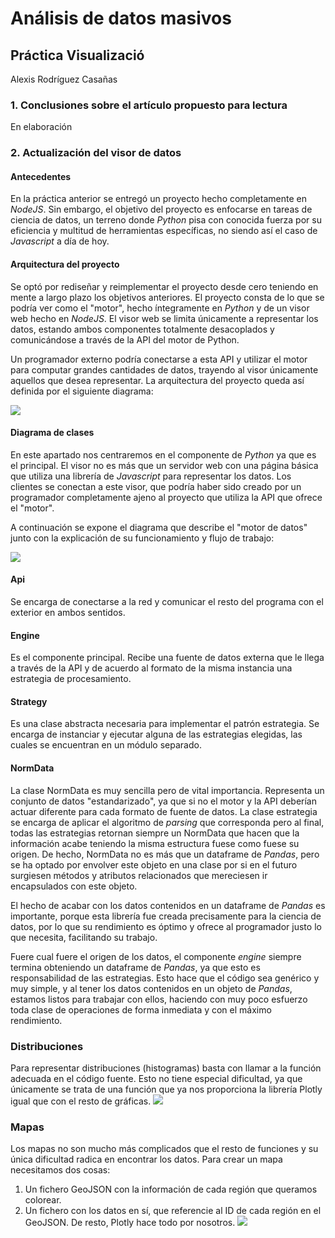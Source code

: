# Análisis de datos masivos
## Práctica Visualizació
Alexis Rodríguez Casañas

### 1. Conclusiones sobre el artículo propuesto para lectura
En elaboración

### 2. Actualización del visor de datos
#### Antecedentes
En la práctica anterior se entregó un proyecto hecho completamente en *NodeJS*. Sin embargo, el objetivo del proyecto es enfocarse en tareas de ciencia de datos, un terreno donde *Python* pisa con conocida fuerza por su eficiencia y multitud de herramientas específicas, no siendo así el caso de *Javascript* a día de hoy.

#### Arquitectura del proyecto
Se optó por rediseñar y reimplementar el proyecto desde cero teniendo en mente a largo plazo los objetivos anteriores. El proyecto consta de lo que se podría ver como el "motor", hecho íntegramente en *Python* y de un visor web hecho en *NodeJS*. El visor web se limita únicamente a representar los datos, estando ambos componentes totalmente desacoplados y comunicándose a través de la API del motor de Python. 

Un programador externo podría conectarse a esta API y utilizar el motor para computar grandes cantidades de datos, trayendo al visor únicamente aquellos que desea representar. La arquitectura del proyecto queda así definida por el siguiente diagrama:

![](https://i.ibb.co/mSw59X0/Dibujo-sin-t-tulo.png)

#### Diagrama de clases
En este apartado nos centraremos en el componente de *Python* ya que es el principal. El visor no es más que un servidor web con una página básica que utiliza una librería de *Javascript* para representar los datos. Los clientes se conectan a este visor, que podría haber sido creado por un programador completamente ajeno al proyecto que utiliza la API que ofrece el "motor".

A continuación se expone el diagrama que describe el "motor de datos" junto con la explicación de su funcionamiento y flujo de trabajo:

![](https://i.ibb.co/VmMj48w/Python-Core.png)

#### Api
Se encarga de conectarse a la red y comunicar el resto del programa con el exterior en ambos sentidos.
#### Engine
Es el componente principal. Recibe una fuente de datos externa que le llega a través de la API y de acuerdo al formato de la misma instancia una estrategia de procesamiento.
#### Strategy
Es una clase abstracta necesaria para implementar el patrón estrategia. Se encarga de instanciar y ejecutar alguna de las estrategias elegidas, las cuales se encuentran en un módulo separado.
#### NormData
La clase NormData es muy sencilla pero de vital importancia. Representa un conjunto de datos "estandarizado", ya que si no el motor y la API deberían actuar diferente para cada formato de fuente de datos. La clase estrategia se encarga de aplicar el algoritmo de *parsing* que corresponda pero al final, todas las estrategias retornan siempre un NormData que hacen que la información acabe teniendo la misma estructura fuese como fuese su origen. De hecho, NormData no es más que un dataframe de *Pandas*, pero se ha optado por envolver este objeto en una clase por si en el futuro surgiesen métodos y atributos relacionados que mereciesen ir encapsulados con este objeto.

El hecho de acabar con los datos contenidos en un dataframe de *Pandas* es importante, porque esta librería fue creada precisamente para la ciencia de datos, por lo que su rendimiento es óptimo y ofrece al programador justo lo que necesita, facilitando su trabajo.

Fuere cual fuere el origen de los datos, el componente *engine* siempre termina obteniendo un dataframe de *Pandas*, ya que esto es responsabilidad de las estrategias. Esto hace que el código sea genérico y muy simple, y al tener los datos contenidos en un objeto de *Pandas*, estamos listos para trabajar con ellos, haciendo con muy poco esfuerzo toda clase de operaciones de forma inmediata y con el máximo rendimiento.


### Distribuciones
Para representar distribuciones (histogramas) basta con llamar a la función adecuada en el código fuente. Esto no tiene especial dificultad, ya que
únicamente se trata de una función que ya nos proporciona la librería Plotly igual que con el resto de gráficas.
![](https://i.ibb.co/9ycf51j/image.png)

### Mapas
Los mapas no son mucho más complicados que el resto de funciones y su única dificultad radica en encontrar los datos. Para crear un mapa necesitamos dos cosas:
1. Un fichero GeoJSON con la información de cada región que queramos colorear.
2. Un fichero con los datos en sí, que referencie al ID de cada región en el GeoJSON.
De resto, Plotly hace todo por nosotros.
![](https://i.ibb.co/Ny4PrZk/image.png)
